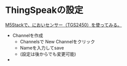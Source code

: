 # ThingSpeakの設定
[M5Stackで、においセンサー（TGS2450）を使ってみる。](https://magazine.halake.com/entry/m5stack-smell-sensor-thingspeak?utm_source=feed)
- Channelを作成
  - Channelsで New Channelをクリック
  - Nameを入力してsave
  - (設定は後からでも変更可能)
- 